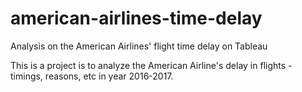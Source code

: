 # american-airlines-time-delay
Analysis on the American Airlines' flight time delay on Tableau

This is a project is to analyze the American Airline's delay in flights - timings, reasons, etc in year 2016-2017. 

